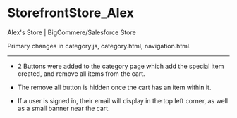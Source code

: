 # StorefrontStore_Alex
Alex's Store | BigCommere/Salesforce Store


Primary changes in category.js, category.html, navigation.html.
_____________________________

- 2 Buttons were added to the category page which add the special item created, and remove all items from the cart.
- The remove all button is hidden once the cart has an item within it. 

- If a user is signed in, their email will display in the top left corner, as well as a small banner near the cart. 

